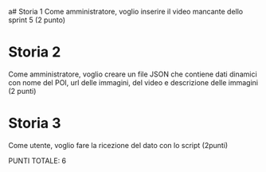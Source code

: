 a# Storia 1
Come amministratore, voglio inserire il video mancante dello sprint 5 (2 punto)

# Storia 2
Come amministratore, voglio creare un file JSON che contiene dati dinamici con nome del POI, url delle immagini, del video e descrizione delle immagini  (2 punti)

# Storia 3
Come utente, voglio fare la ricezione del dato con lo script (2punti)

PUNTI TOTALE: 6

